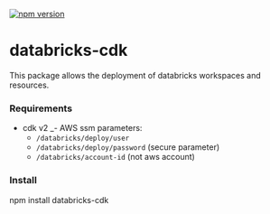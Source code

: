 [![npm version](https://badge.fury.io/js/databricks-cdk.svg)](https://badge.fury.io/js/databricks-cdk)

# databricks-cdk

This package allows the deployment of databricks workspaces and resources.

### Requirements

- cdk v2
_- AWS ssm parameters:
  - `/databricks/deploy/user`
  - `/databricks/deploy/password` (secure parameter)
  - `/databricks/account-id` (not aws account)

### Install

npm install databricks-cdk
